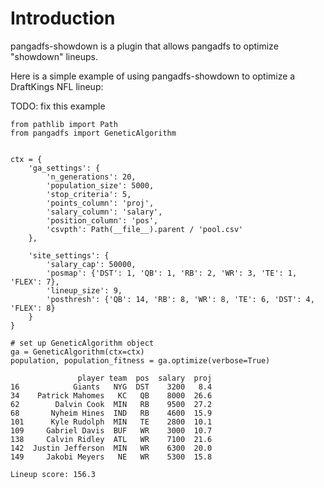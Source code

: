 # Introduction

pangadfs-showdown is a plugin that allows pangadfs to optimize "showdown" lineups.

Here is a simple example of using pangadfs-showdown to optimize a DraftKings NFL lineup:

TODO: fix this example

```
from pathlib import Path
from pangadfs import GeneticAlgorithm


ctx = {
    'ga_settings': {
        'n_generations': 20,
        'population_size': 5000,
        'stop_criteria': 5,
        'points_column': 'proj',
        'salary_column': 'salary',
        'position_column': 'pos',
        'csvpth': Path(__file__).parent / 'pool.csv'
    },

    'site_settings': {
        'salary_cap': 50000,
        'posmap': {'DST': 1, 'QB': 1, 'RB': 2, 'WR': 3, 'TE': 1, 'FLEX': 7},
        'lineup_size': 9,
        'posthresh': {'QB': 14, 'RB': 8, 'WR': 8, 'TE': 6, 'DST': 4, 'FLEX': 8}
    }
}

# set up GeneticAlgorithm object
ga = GeneticAlgorithm(ctx=ctx)
population, population_fitness = ga.optimize(verbose=True)

               player team  pos  salary  proj
16            Giants   NYG  DST    3200   8.4
34    Patrick Mahomes   KC   QB    8000  26.6
62        Dalvin Cook  MIN   RB    9500  27.2
68       Nyheim Hines  IND   RB    4600  15.9
101      Kyle Rudolph  MIN   TE    2800  10.1
109     Gabriel Davis  BUF   WR    3000  10.7
138     Calvin Ridley  ATL   WR    7100  21.6
142  Justin Jefferson  MIN   WR    6300  20.0
149     Jakobi Meyers   NE   WR    5300  15.8

Lineup score: 156.3
```
